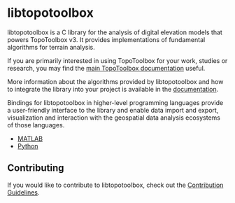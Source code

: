 # libtopotoolbox

libtopotoolbox is a C library for the analysis of digital elevation
models that powers TopoToolbox v3. It provides implementations of
fundamental algorithms for terrain analysis.

If you are primarily interested in using TopoToolbox for your work,
studies or research, you may find the [main TopoToolbox
documentation](https://topotoolbox.github.io) useful.

More information about the algorithms provided by libtopotoolbox and
how to integrate the library into your project is available in the
[documentation](https://topotoolbox.github.io/libtopotoolbox).

Bindings for libtopotoolbox in higher-level programming languages
provide a user-friendly interface to the library and enable data
import and export, visualization and interaction with the geospatial
data analysis ecosystems of those languages.

- [MATLAB](https://github/TopoToolbox/topotoolbox)
- [Python](https://github/TopoToolbox/pytopotoolbox)

## Contributing

If you would like to contribute to libtopotoolbox, check out the
[Contribution Guidelines](docs/CONTRIBUTING.md).





